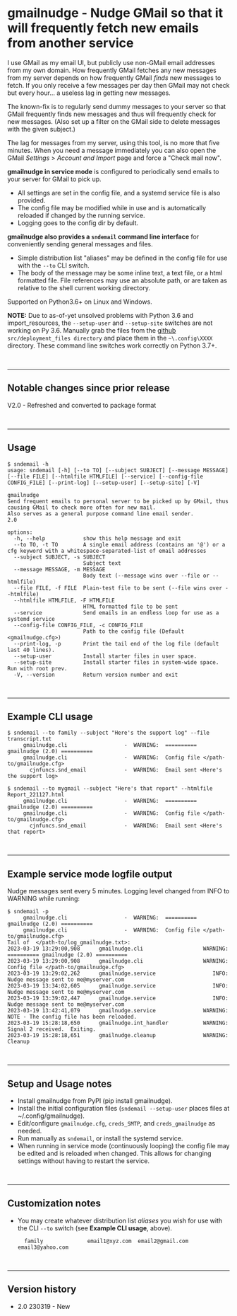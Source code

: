 # gmailnudge - Nudge GMail so that it will frequently fetch new emails from another service

I use GMail as my email UI, but publicly use non-GMail email addresses from my own domain.  How frequently GMail fetches any new messages from my server depends on 
how frequently GMail _finds_ new messages to fetch.  If you only receive a few messages per day then GMail may not check but every hour... a useless lag in getting
new messages.

The known-fix is to regularly send dummy messages to your server so that GMail frequently finds new messages and thus will frequently check for new messages. (Also set up a filter
on the GMail side to delete messages with the given subject.)

The lag for messages from my server, using this tool, is no more that five minutes.  When you need a message immediately you can also open the GMail _Settings_ > _Account and Import_ page and force a "Check mail now".

**gmailnudge in service mode** is configured to periodically send emails to your server for GMail to pick up.  
- All settings are set in the config file, and a systemd service file is also provided.  
- The config file may be modified while in use and is automatically reloaded if changed by the running service.
- Logging goes to the config dir by default.

**gmailnudge also provides a `sndemail` command line interface** for conveniently sending general messages and files.
- Simple distribution list "aliases" may be defined in the config file for use with the `--to` CLI switch.
- The body of the message may be some inline text, a text file, or a html formatted file.  File references may use an absolute path, or are taken as 
relative to the shell current working directory.

Supported on Python3.6+ on Linux and Windows.

**NOTE:**  Due to as-of-yet unsolved problems with Python 3.6 and import_resources, the `--setup-user` and `--setup-site` switches are not working on Py 3.6.  Manually grab the files from the [github](https://github.com/cjnaz/XXXX) `src/deployment_files directory` and place them in the `~\.config\XXXX` directory.  These command line switches work correctly on Python 3.7+.

<br/>

---

## Notable changes since prior release
V2.0 - Refreshed and converted to package format

<br/>

---

## Usage
```
$ sndemail -h
usage: sndemail [-h] [--to TO] [--subject SUBJECT] [--message MESSAGE] [--file FILE] [--htmlfile HTMLFILE] [--service] [--config-file CONFIG_FILE] [--print-log] [--setup-user] [--setup-site] [-V]

gmailnudge
Send frequent emails to personal server to be picked up by GMail, thus causing GMail to check more often for new mail.
Also serves as a general purpose command line email sender.
2.0

options:
  -h, --help            show this help message and exit
  --to TO, -t TO        A single email address (contains an '@') or a cfg keyword with a whitespace-separated-list of email addresses
  --subject SUBJECT, -s SUBJECT
                        Subject text
  --message MESSAGE, -m MESSAGE
                        Body text (--message wins over --file or --htmlfile)
  --file FILE, -f FILE  Plain-test file to be sent (--file wins over --htmlfile)
  --htmlfile HTMLFILE, -F HTMLFILE
                        HTML formatted file to be sent
  --service             Send emails in an endless loop for use as a systemd service
  --config-file CONFIG_FILE, -c CONFIG_FILE
                        Path to the config file (Default <gmailnudge.cfg>)
  --print-log, -p       Print the tail end of the log file (default last 40 lines).
  --setup-user          Install starter files in user space.
  --setup-site          Install starter files in system-wide space. Run with root prev.
  -V, --version         Return version number and exit
```

<br/>

---

## Example CLI usage
```
$ sndemail --to family --subject "Here's the support log" --file transcript.txt
     gmailnudge.cli                  -  WARNING:  ========== gmailnudge (2.0) ==========
     gmailnudge.cli                  -  WARNING:  Config file </path-to/gmailnudge.cfg>
       cjnfuncs.snd_email            -  WARNING:  Email sent <Here's the support log>

$ sndemail --to mygmail --subject "Here's that report" --htmlfile Report_221127.html 
     gmailnudge.cli                  -  WARNING:  ========== gmailnudge (2.0) ==========
     gmailnudge.cli                  -  WARNING:  Config file </path-to/gmailnudge.cfg>
       cjnfuncs.snd_email            -  WARNING:  Email sent <Here's that report>

```


<br/>

---

## Example service mode logfile output
Nudge messages sent every 5 minutes. Logging level changed from INFO to WARNING while running:
```
$ sndemail -p
     gmailnudge.cli                  -  WARNING:  ========== gmailnudge (2.0) ==========
     gmailnudge.cli                  -  WARNING:  Config file </path-to/gmailnudge.cfg>
Tail of  </path-to/log_gmailnudge.txt>:
2023-03-19 13:29:00,908      gmailnudge.cli                   WARNING:  ========== gmailnudge (2.0) ==========
2023-03-19 13:29:00,908      gmailnudge.cli                   WARNING:  Config file </path-to/gmailnudge.cfg>
2023-03-19 13:29:02,262      gmailnudge.service                  INFO:  Nudge message sent to me@myserver.com
2023-03-19 13:34:02,605      gmailnudge.service                  INFO:  Nudge message sent to me@myserver.com
2023-03-19 13:39:02,447      gmailnudge.service                  INFO:  Nudge message sent to me@myserver.com
2023-03-19 13:42:41,079      gmailnudge.service               WARNING:  NOTE - The config file has been reloaded.
2023-03-19 15:28:18,650      gmailnudge.int_handler           WARNING:  Signal 2 received.  Exiting.
2023-03-19 15:28:18,651      gmailnudge.cleanup               WARNING:  Cleanup
```

<br/>

---

## Setup and Usage notes
- Install gmailnudge from PyPI (pip install gmailnudge).
- Install the initial configuration files (`sndemail --setup-user` places files at ~/.config/gmailnudge).
- Edit/configure `gmailnudge.cfg`, `creds_SMTP`, and `creds_gmailnudge` as needed.
- Run manually as `sndemail`, or install the systemd service.
- When running in service mode (continuously looping) the config file may be edited and is reloaded when changed.  This allows for changing settings without having to restart the service.


<br/>

---

## Customization notes
- You may create whatever distribution list _aliases_ you wish for use with the CLI `--to` switch (see **Example CLI usage**, above).  

        family              email1@xyz.com  email2@gmail.com  email3@yahoo.com

<br/>

---

## Version history
- 2.0 230319 - New
